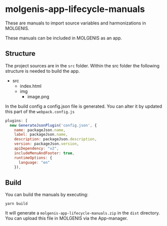 # molgenis-app-lifecycle-manuals
These are manuals to import source variables and harmonizations in MOLGENIS.

These manuals can be included in MOLGENIS as an app.

## Structure
The project sources are in the ```src``` folder. Within the src folder the following structure is needed to build the app.

- src
  - index.html
  - img
    - image.png

In the build config a config.json file is generated. You can alter it by updated this part of the ```webpack.config.js```

```javascript
plugins: [
  new GenerateJsonPlugin('config.json', {
    name: packageJson.name,
    label: packageJson.name,
    description: packageJson.description,
    version: packageJson.version,
    apiDependency: "v2",
    includeMenuAndFooter: true,
    runtimeOptions: {
      language: "en"
    }),
``` 

## Build
You can build the manuals by executing:

```
yarn build
```

It will generate a ```molgenis-app-lifecycle-manuals.zip``` in the ```dist``` directory. You can upload this file in MOLGENIS via the App-manager.
